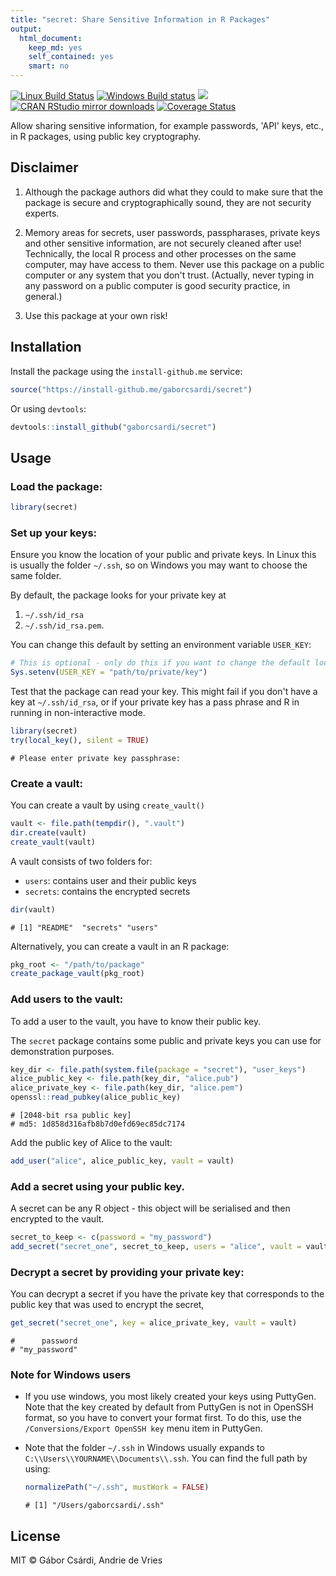 ```yaml
---
title: "secret: Share Sensitive Information in R Packages"
output: 
  html_document: 
    keep_md: yes
    self_contained: yes
    smart: no
---
```





[![Linux Build Status](https://travis-ci.org/gaborcsardi/secret.svg?branch=master)](https://travis-ci.org/gaborcsardi/secret)
[![Windows Build status](https://ci.appveyor.com/api/projects/status/github/gaborcsardi/secret?svg=true)](https://ci.appveyor.com/project/gaborcsardi/secret)
[![](http://www.r-pkg.org/badges/version/secret)](http://www.r-pkg.org/pkg/secret)
[![CRAN RStudio mirror downloads](http://cranlogs.r-pkg.org/badges/secret)](http://www.r-pkg.org/pkg/secret)
[![Coverage Status](https://img.shields.io/codecov/c/github/gaborcsardi/secret/master.svg)](https://codecov.io/github/gaborcsardi/secret?branch=master)

Allow sharing sensitive information, for example passwords, 'API' keys,
etc., in R packages, using public key cryptography.

## Disclaimer

1. Although the package authors did what they could to make sure that
   the package is secure and cryptographically sound, they are not
   security experts.

2. Memory areas for secrets, user passwords, passpharases, private keys and
   other sensitive information, are not securely cleaned after use!
   Technically, the local R process and other processes on the same
   computer, may have access to them. Never use this package on a public
   computer or any system that you don't trust. (Actually, never typing in
   any password on a public computer is good security practice, in general.)

3. Use this package at your own risk!

## Installation

Install the package using the `install-github.me` service:


```r
source("https://install-github.me/gaborcsardi/secret")
```
    
Or using `devtools`:


```r
devtools::install_github("gaborcsardi/secret")
```


## Usage



### Load the package:


```r
library(secret)
```

### Set up your keys:

Ensure you know the location of your public and private keys. In Linux this is usually the folder `~/.ssh`, so on Windows you may want to choose the same folder.

By default, the package looks for your private key at 

1. `~/.ssh/id_rsa`
1. `~/.ssh/id_rsa.pem`.

You can change this default by setting an environment variable `USER_KEY`:


```r
# This is optional - only do this if you want to change the default location
Sys.setenv(USER_KEY = "path/to/private/key")
```

Test that the package can read your key. This might fail if you don't have a key at `~/.ssh/id_rsa`, or if your private key has a pass phrase and R in running in non-interactive mode.


```r
library(secret)
try(local_key(), silent = TRUE)
```

```
# Please enter private key passphrase:
```

### Create a vault:

You can create a vault by using `create_vault()`


```r
vault <- file.path(tempdir(), ".vault")
dir.create(vault)
create_vault(vault)
```

A vault consists of two folders for:

* `users`: contains user and their public keys
* `secrets`: contains the encrypted secrets


```r
dir(vault)
```

```
# [1] "README"  "secrets" "users"
```

Alternatively, you can create a vault in an R package:


```r
pkg_root <- "/path/to/package"
create_package_vault(pkg_root)
```


### Add users to the vault:

To add a user to the vault, you have to know their public key.

The `secret` package contains some public and private keys you can use for demonstration purposes.


```r
key_dir <- file.path(system.file(package = "secret"), "user_keys")
alice_public_key <- file.path(key_dir, "alice.pub")
alice_private_key <- file.path(key_dir, "alice.pem")
openssl::read_pubkey(alice_public_key)
```

```
# [2048-bit rsa public key]
# md5: 1d858d316afb8b7d0efd69ec85dc7174
```

Add the public key of Alice to the vault:


```r
add_user("alice", alice_public_key, vault = vault)
```
    

### Add a secret using your public key.

A secret can be any R object - this object will be serialised and then encrypted to the vault.


```r
secret_to_keep <- c(password = "my_password")
add_secret("secret_one", secret_to_keep, users = "alice", vault = vault)
```


### Decrypt a secret by providing your private key:

You can decrypt a secret if you have the private key that corresponds to the public key that was used to encrypt the secret,


```r
get_secret("secret_one", key = alice_private_key, vault = vault)
```

```
#      password 
# "my_password"
```


### Note for Windows users

  * If you use windows, you most likely created your keys using PuttyGen. Note that the key created by default from PuttyGen is not in OpenSSH format, so you have to convert your format first. To do this, use the  `/Conversions/Export OpenSSH key` menu item in  PuttyGen.
  
  * Note that the folder `~/.ssh` in Windows usually expands to `C:\\Users\\YOURNAME\\Documents\\.ssh`. You can find the full path by using:

    
    ```r
    normalizePath("~/.ssh", mustWork = FALSE)
    ```
    
    ```
    # [1] "/Users/gaborcsardi/.ssh"
    ```




## License

MIT © Gábor Csárdi, Andrie de Vries
